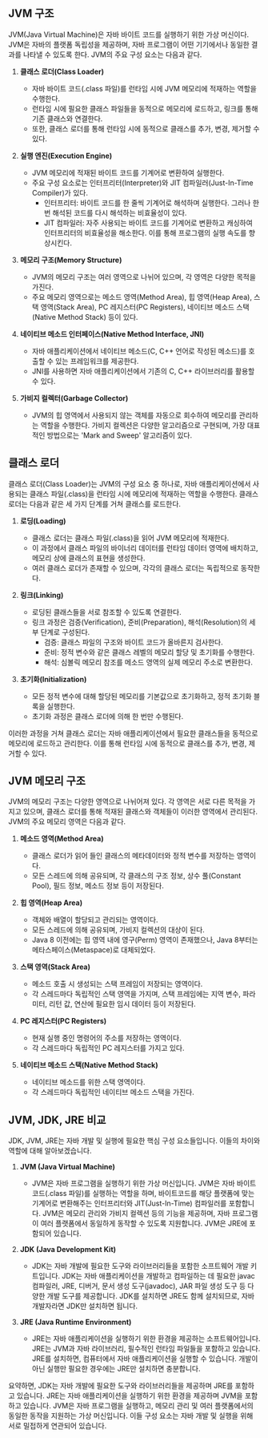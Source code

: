 ## JVM 구조
JVM(Java Virtual Machine)은 자바 바이트 코드를 실행하기 위한 가상 머신이다. JVM은 자바의 플랫폼 독립성을 제공하며, 자바 프로그램이 어떤 기기에서나 동일한 결과를 나타낼 수 있도록 한다. JVM의 주요 구성 요소는 다음과 같다.

1. **클래스 로더(Class Loader)**
   - 자바 바이트 코드(.class 파일)를 런타임 시에 JVM 메모리에 적재하는 역할을 수행한다.
   - 런타임 시에 필요한 클래스 파일들을 동적으로 메모리에 로드하고, 링크를 통해 기존 클래스와 연결한다.
   - 또한, 클래스 로더를 통해 런타임 시에 동적으로 클래스를 추가, 변경, 제거할 수 있다.

2. **실행 엔진(Execution Engine)**
   - JVM 메모리에 적재된 바이트 코드를 기계어로 변환하여 실행한다.
   - 주요 구성 요소로는 인터프리터(Interpreter)와 JIT 컴파일러(Just-In-Time Compiler)가 있다.
     - 인터프리터: 바이트 코드를 한 줄씩 기계어로 해석하며 실행한다. 그러나 한 번 해석된 코드를 다시 해석하는 비효율성이 있다.
     - JIT 컴파일러: 자주 사용되는 바이트 코드를 기계어로 변환하고 캐싱하여 인터프리터의 비효율성을 해소한다. 이를 통해 프로그램의 실행 속도를 향상시킨다.

3. **메모리 구조(Memory Structure)**
   - JVM의 메모리 구조는 여러 영역으로 나뉘어 있으며, 각 영역은 다양한 목적을 가진다.
   - 주요 메모리 영역으로는 메소드 영역(Method Area), 힙 영역(Heap Area), 스택 영역(Stack Area), PC 레지스터(PC Registers), 네이티브 메소드 스택(Native Method Stack) 등이 있다.

4. **네이티브 메소드 인터페이스(Native Method Interface, JNI)**
   - 자바 애플리케이션에서 네이티브 메소드(C, C++ 언어로 작성된 메소드)를 호출할 수 있는 프레임워크를 제공한다.
   - JNI를 사용하면 자바 애플리케이션에서 기존의 C, C++ 라이브러리를 활용할 수 있다.

5. **가비지 컬렉터(Garbage Collector)**
   - JVM의 힙 영역에서 사용되지 않는 객체를 자동으로 회수하여 메모리를 관리하는 역할을 수행한다. 가비지 컬렉션은 다양한 알고리즘으로 구현되며, 가장 대표적인 방법으로는 'Mark and Sweep' 알고리즘이 있다.

## 클래스 로더
클래스 로더(Class Loader)는 JVM의 구성 요소 중 하나로, 자바 애플리케이션에서 사용되는 클래스 파일(.class)을 런타임 시에 메모리에 적재하는 역할을 수행한다. 클래스 로더는 다음과 같은 세 가지 단계를 거쳐 클래스를 로드한다.

1. **로딩(Loading)**
   - 클래스 로더는 클래스 파일(.class)을 읽어 JVM 메모리에 적재한다.
   - 이 과정에서 클래스 파일의 바이너리 데이터를 런타임 데이터 영역에 배치하고, 메모리 상에 클래스의 표현을 생성한다.
   - 여러 클래스 로더가 존재할 수 있으며, 각각의 클래스 로더는 독립적으로 동작한다.

2. **링크(Linking)**
   - 로딩된 클래스들을 서로 참조할 수 있도록 연결한다.
   - 링크 과정은 검증(Verification), 준비(Preparation), 해석(Resolution)의 세부 단계로 구성된다.
     - 검증: 클래스 파일의 구조와 바이트 코드가 올바른지 검사한다.
     - 준비: 정적 변수와 같은 클래스 레벨의 메모리 할당 및 초기화를 수행한다.
     - 해석: 심볼릭 메모리 참조를 메소드 영역의 실제 메모리 주소로 변환한다.

3. **초기화(Initialization)**
   - 모든 정적 변수에 대해 할당된 메모리를 기본값으로 초기화하고, 정적 초기화 블록을 실행한다.
   - 초기화 과정은 클래스 로더에 의해 한 번만 수행된다.

이러한 과정을 거쳐 클래스 로더는 자바 애플리케이션에서 필요한 클래스들을 동적으로 메모리에 로드하고 관리한다. 이를 통해 런타임 시에 동적으로 클래스를 추가, 변경, 제거할 수 있다.

## JVM 메모리 구조
JVM의 메모리 구조는 다양한 영역으로 나뉘어져 있다. 각 영역은 서로 다른 목적을 가지고 있으며, 클래스 로더를 통해 적재된 클래스와 객체들이 이러한 영역에서 관리된다. JVM의 주요 메모리 영역은 다음과 같다.

1. **메소드 영역(Method Area)**
   - 클래스 로더가 읽어 들인 클래스의 메타데이터와 정적 변수를 저장하는 영역이다.
   - 모든 스레드에 의해 공유되며, 각 클래스의 구조 정보, 상수 풀(Constant Pool), 필드 정보, 메소드 정보 등이 저장된다.

2. **힙 영역(Heap Area)**
   - 객체와 배열이 할당되고 관리되는 영역이다.
   - 모든 스레드에 의해 공유되며, 가비지 컬렉션의 대상이 된다.
   - Java 8 이전에는 힙 영역 내에 영구(Perm) 영역이 존재했으나, Java 8부터는 메타스페이스(Metaspace)로 대체되었다.

3. **스택 영역(Stack Area)**
   - 메소드 호출 시 생성되는 스택 프레임이 저장되는 영역이다.
   - 각 스레드마다 독립적인 스택 영역을 가지며, 스택 프레임에는 지역 변수, 파라미터, 리턴 값, 연산에 필요한 임시 데이터 등이 저장된다.

4. **PC 레지스터(PC Registers)**
   - 현재 실행 중인 명령어의 주소를 저장하는 영역이다.
   - 각 스레드마다 독립적인 PC 레지스터를 가지고 있다.

5. **네이티브 메소드 스택(Native Method Stack)**
   - 네이티브 메소드를 위한 스택 영역이다.
   - 각 스레드마다 독립적인 네이티브 메소드 스택을 가진다.

## JVM, JDK, JRE 비교
JDK, JVM, JRE는 자바 개발 및 실행에 필요한 핵심 구성 요소들입니다. 이들의 차이와 역할에 대해 알아보겠습니다.

1. **JVM (Java Virtual Machine)**
   - JVM은 자바 프로그램을 실행하기 위한 가상 머신입니다. JVM은 자바 바이트코드(.class 파일)를 실행하는 역할을 하며, 바이트코드를 해당 플랫폼에 맞는 기계어로 변환해주는 인터프리터와 JIT(Just-In-Time) 컴파일러를 포함합니다. JVM은 메모리 관리와 가비지 컬렉션 등의 기능을 제공하며, 자바 프로그램이 여러 플랫폼에서 동일하게 동작할 수 있도록 지원합니다. JVM은 JRE에 포함되어 있습니다.

2. **JDK (Java Development Kit)**
   - JDK는 자바 개발에 필요한 도구와 라이브러리들을 포함한 소프트웨어 개발 키트입니다. JDK는 자바 애플리케이션을 개발하고 컴파일하는 데 필요한 javac 컴파일러, JRE, 디버거, 문서 생성 도구(javadoc), JAR 파일 생성 도구 등 다양한 개발 도구를 제공합니다. JDK를 설치하면 JRE도 함께 설치되므로, 자바 개발자라면 JDK만 설치하면 됩니다.


3. **JRE (Java Runtime Environment)**
   - JRE는 자바 애플리케이션을 실행하기 위한 환경을 제공하는 소프트웨어입니다. JRE는 JVM과 자바 라이브러리, 필수적인 런타임 파일들을 포함하고 있습니다. JRE를 설치하면, 컴퓨터에서 자바 애플리케이션을 실행할 수 있습니다. 개발이 아닌 실행만 필요한 경우에는 JRE만 설치하면 충분합니다.

요약하면, JDK는 자바 개발에 필요한 도구와 라이브러리들을 제공하며 JRE를 포함하고 있습니다. JRE는 자바 애플리케이션을 실행하기 위한 환경을 제공하며 JVM을 포함하고 있습니다. JVM은 자바 프로그램을 실행하고, 메모리 관리 및 여러 플랫폼에서의 동일한 동작을 지원하는 가상 머신입니다. 이들 구성 요소는 자바 개발 및 실행을 위해 서로 밀접하게 연관되어 있습니다.